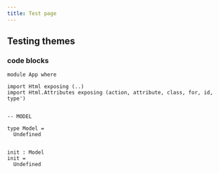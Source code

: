 ```yaml
---
title: Test page
---
```


## Testing themes

### code blocks
```{#mycode .haskell .numberLines startFrom="100"}     
module App where

import Html exposing (..)
import Html.Attributes exposing (action, attribute, class, for, id, type')


-- MODEL

type Model =
  Undefined


init : Model
init =
  Undefined
```
